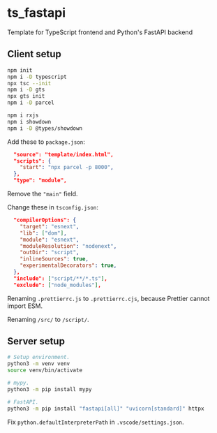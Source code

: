 # ts_fastapi

Template for TypeScript frontend and Python's FastAPI backend

## Client setup

```sh
npm init
npm i -D typescript
npx tsc --init
npm i -D gts
npx gts init
npm i -D parcel

npm i rxjs
npm i showdown
npm i -D @types/showdown
```

Add these to `package.json`:

```json
  "source": "template/index.html",
  "scripts": {
    "start": "npx parcel -p 8000",
  },
  "type": "module",
```

Remove the `"main"` field.

Change these in `tsconfig.json`:

```json
  "compilerOptions": {
    "target": "esnext",
    "lib": ["dom"],
    "module": "esnext",
    "moduleResolution": "nodenext",
    "outDir": "script",
    "inlineSources": true,
    "experimentalDecorators": true,
  },
  "include": ["script/**/*.ts"],
  "exclude": ["node_modules"],
```

Renaming `.prettierrc.js` to `.prettierrc.cjs`, because Prettier cannot import ESM.

Renaming `/src/` to `/script/`.

## Server setup

```bash
# Setup environment.
python3 -m venv venv
source venv/bin/activate

# mypy.
python3 -m pip install mypy

# FastAPI.
python3 -m pip install "fastapi[all]" "uvicorn[standard]" httpx
```

Fix `python.defaultInterpreterPath` in `.vscode/settings.json`.
